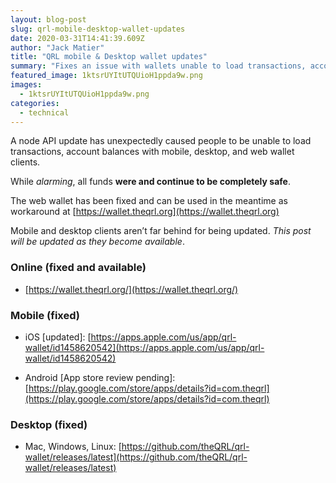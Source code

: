 ```yaml
---
layout: blog-post
slug: qrl-mobile-desktop-wallet-updates
date: 2020-03-31T14:41:39.609Z
author: "Jack Matier"
title: "QRL mobile & Desktop wallet updates"
summary: "Fixes an issue with wallets unable to load transactions, account balances, or send funds."
featured_image: 1ktsrUYItUTQUioH1ppda9w.png
images:
  - 1ktsrUYItUTQUioH1ppda9w.png
categories:
  - technical
---
```


A node API update has unexpectedly caused people to be unable to load transactions, account balances with mobile, desktop, and web wallet clients.

While *alarming*, all funds **were and continue to be completely safe**.

The web wallet has been fixed and can be used in the meantime as workaround at [https://wallet.theqrl.org](https://wallet.theqrl.org)

Mobile and desktop clients aren’t far behind for being updated. *This post will be updated as they become available*.

### Online (fixed and available)

* [https://wallet.theqrl.org/](https://wallet.theqrl.org/)

### Mobile (fixed)

* iOS [updated]: [https://apps.apple.com/us/app/qrl-wallet/id1458620542](https://apps.apple.com/us/app/qrl-wallet/id1458620542)

* Android [App store review pending]: [https://play.google.com/store/apps/details?id=com.theqrl](https://play.google.com/store/apps/details?id=com.theqrl)

### Desktop (fixed)

* Mac, Windows, Linux: [https://github.com/theQRL/qrl-wallet/releases/latest](https://github.com/theQRL/qrl-wallet/releases/latest)